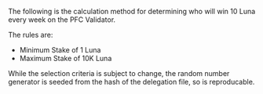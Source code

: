The following is the calculation method for determining who will win 10 Luna every week on the PFC Validator.

The rules are:

- Minimum Stake of 1 Luna
- Maximum Stake of 10K Luna

While the selection criteria is subject to change, the random number generator is seeded from the hash of the delegation file, so is reproducable.

